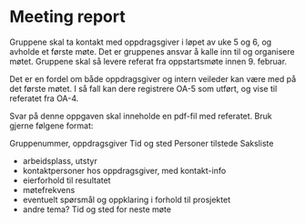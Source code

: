 # Meeting report

Gruppene skal ta kontakt med oppdragsgiver i løpet av uke 5 og 6, og avholde et første møte. Det er gruppenes ansvar å kalle inn til og organisere møtet. Gruppene skal så levere referat fra oppstartsmøte innen 9. februar.

Det er en fordel om både oppdragsgiver og intern veileder kan være med på det første møtet. I så fall kan dere registrere OA-5 som utført, og vise til referatet fra OA-4.

Svar på denne oppgaven skal inneholde en pdf-fil med referatet. Bruk gjerne følgene format:

Gruppenummer, oppdragsgiver
Tid og sted
Personer tilstede
Saksliste
- arbeidsplass, utstyr
- kontaktpersoner hos oppdragsgiver, med kontakt-info
- eierforhold til resultatet
- møtefrekvens
- eventuelt spørsmål og oppklaring i forhold til prosjektet
- andre tema?
Tid og sted for neste møte
